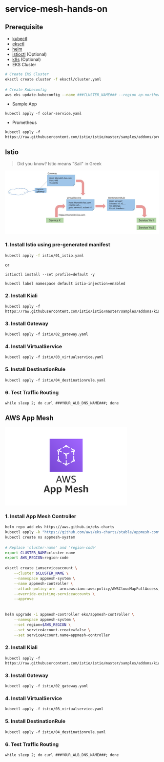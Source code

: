 # service-mesh-hands-on

## Prerequisite
- [kubectl](https://kubernetes.io/docs/tasks/tools/install-kubectl-linux/)
- [eksctl](https://docs.aws.amazon.com/eks/latest/userguide/eksctl.html)
- [helm](https://helm.sh/docs/intro/install/)
- [istioctl](https://istio.io/latest/docs/setup/getting-started/#download) (Optional)
- [k9s](https://k9scli.io/topics/install/) (Optional)
- EKS Cluster
```bash
# Create EKS Cluster
eksctl create cluster -f eksctl/cluster.yaml

# Create Kubeconfig
aws eks update-kubeconfig --name ###CLUSTER_NAME### --region ap-northeast-2 --role-arn ###IAM_ROLE_ARN###
```
- Sample App
```
kubectl apply -f color-service.yaml
```
- Prometheus
```
kubectl apply -f https://raw.githubusercontent.com/istio/istio/master/samples/addons/prometheus.yaml
```

## Istio

> Did you know?
> Istio means "Sail" in Greek

![](./assets/virtualservices-destrules.jpg)


### 1. Install Istio using pre-generated manifest 
```bash
kubectl apply -f istio/01_istio.yaml
```
or
```
istioctl install --set profile=default -y 
```

```
kubectl label namespace default istio-injection=enabled
```
### 2. Install Kiali
```
kubectl apply -f https://raw.githubusercontent.com/istio/istio/master/samples/addons/kiali.yaml
```

### 3. Install Gateway
```
kubectl apply -f istio/02_gateway.yaml
```

### 4. Install VirtualService
```
kubectl apply -f istio/03_virtualservice.yaml
```

### 5. Install DestinationRule
```
kubectl apply -f istio/04_destinationrule.yaml
```

### 6. Test Traffic Routing
```
while sleep 2; do curl ###YOUR_ALB_DNS_NAME###; done
```


## AWS App Mesh

![](./assets/amazon-app-mesh_large.svg)


### 1. Install App Mesh Controller
```bash
helm repo add eks https://aws.github.io/eks-charts
kubectl apply -k "https://github.com/aws/eks-charts/stable/appmesh-controller/crds?ref=master"
kubectl create ns appmesh-system

# Replace 'cluster-name' and 'region-code'
export CLUSTER_NAME=cluster-name
export AWS_REGION=region-code

eksctl create iamserviceaccount \
    --cluster $CLUSTER_NAME \
    --namespace appmesh-system \
    --name appmesh-controller \
    --attach-policy-arn  arn:aws:iam::aws:policy/AWSCloudMapFullAccess,arn:aws:iam::aws:policy/AWSAppMeshFullAccess \
    --override-existing-serviceaccounts \
    --approve
    
    
helm upgrade -i appmesh-controller eks/appmesh-controller \
    --namespace appmesh-system \
    --set region=$AWS_REGION \
    --set serviceAccount.create=false \
    --set serviceAccount.name=appmesh-controller
```

### 2. Install Kiali
```
kubectl apply -f https://raw.githubusercontent.com/istio/istio/master/samples/addons/kiali.yaml
```

### 3. Install Gateway
```
kubectl apply -f istio/02_gateway.yaml
```

### 4. Install VirtualService
```
kubectl apply -f istio/03_virtualservice.yaml
```

### 5. Install DestinationRule
```
kubectl apply -f istio/04_destinationrule.yaml
```

### 6. Test Traffic Routing
```
while sleep 2; do curl ###YOUR_ALB_DNS_NAME###; done
```

